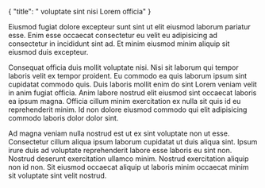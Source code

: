 {
  "title": " voluptate sint nisi Lorem officia"
}

Eiusmod fugiat dolore excepteur sunt sint ut elit eiusmod laborum pariatur esse. Enim esse occaecat consectetur eu velit eu adipisicing ad consectetur in incididunt sint ad. Et minim eiusmod minim aliquip sit eiusmod duis excepteur.

Consequat officia duis mollit voluptate nisi. Nisi sit laborum qui tempor laboris velit ex tempor proident. Eu commodo ea quis laborum ipsum sint cupidatat commodo quis. Duis laboris mollit enim do sint Lorem veniam velit in anim fugiat officia. Anim labore nostrud elit eiusmod sint occaecat laboris ea ipsum magna. Officia cillum minim exercitation ex nulla sit quis id eu reprehenderit minim. Id non dolore eiusmod commodo qui elit adipisicing commodo laboris dolor dolor sint.

Ad magna veniam nulla nostrud est ut ex sint voluptate non ut esse. Consectetur cillum aliqua ipsum laborum cupidatat ut duis aliqua sint. Ipsum irure duis ad voluptate reprehenderit labore esse laboris eu sint non. Nostrud deserunt exercitation ullamco minim. Nostrud exercitation aliquip non id non. Sit eiusmod occaecat aliquip ut laboris minim occaecat minim sit voluptate sint velit nostrud.